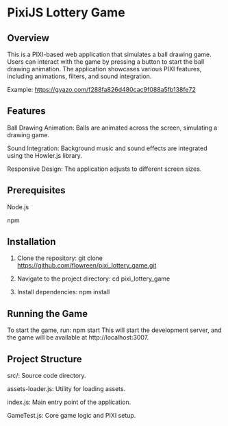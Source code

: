 # PixiJS Lottery Game
## Overview
This is a PIXI-based web application that simulates a ball drawing game. Users can interact with the game by pressing a button to start the ball drawing animation. The application showcases various PIXI features, including animations, filters, and sound integration.

Example: https://gyazo.com/f288fa826d480cac9f088a5fb138fe72
## Features
Ball Drawing Animation: Balls are animated across the screen, simulating a drawing game.

Sound Integration: Background music and sound effects are integrated using the Howler.js library.

Responsive Design: The application adjusts to different screen sizes.

## Prerequisites
Node.js

npm

## Installation
1. Clone the repository:
git clone https://github.com/flowreen/pixi_lottery_game.git

2. Navigate to the project directory:
cd pixi_lottery_game

3. Install dependencies:
npm install

## Running the Game
To start the game, run:
npm start
This will start the development server, and the game will be available at http://localhost:3007.

## Project Structure
src/: Source code directory.

assets-loader.js: Utility for loading assets.

index.js: Main entry point of the application.

GameTest.js: Core game logic and PIXI setup.
